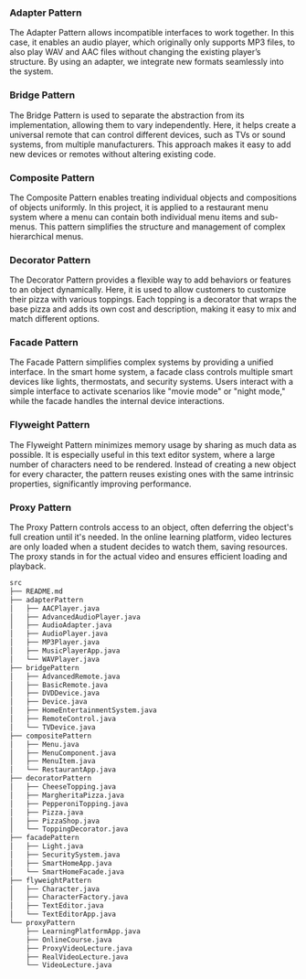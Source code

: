 ### Adapter Pattern
The Adapter Pattern allows incompatible interfaces to work together. In this case, it enables an audio player, which originally only supports MP3 files, to also play WAV and AAC files without changing the existing player’s structure. By using an adapter, we integrate new formats seamlessly into the system.

### Bridge Pattern
The Bridge Pattern is used to separate the abstraction from its implementation, allowing them to vary independently. Here, it helps create a universal remote that can control different devices, such as TVs or sound systems, from multiple manufacturers. This approach makes it easy to add new devices or remotes without altering existing code.

### Composite Pattern
The Composite Pattern enables treating individual objects and compositions of objects uniformly. In this project, it is applied to a restaurant menu system where a menu can contain both individual menu items and sub-menus. This pattern simplifies the structure and management of complex hierarchical menus.

### Decorator Pattern
The Decorator Pattern provides a flexible way to add behaviors or features to an object dynamically. Here, it is used to allow customers to customize their pizza with various toppings. Each topping is a decorator that wraps the base pizza and adds its own cost and description, making it easy to mix and match different options.

### Facade Pattern
The Facade Pattern simplifies complex systems by providing a unified interface. In the smart home system, a facade class controls multiple smart devices like lights, thermostats, and security systems. Users interact with a simple interface to activate scenarios like "movie mode" or "night mode," while the facade handles the internal device interactions.

### Flyweight Pattern
The Flyweight Pattern minimizes memory usage by sharing as much data as possible. It is especially useful in this text editor system, where a large number of characters need to be rendered. Instead of creating a new object for every character, the pattern reuses existing ones with the same intrinsic properties, significantly improving performance.

### Proxy Pattern
The Proxy Pattern controls access to an object, often deferring the object's full creation until it's needed. In the online learning platform, video lectures are only loaded when a student decides to watch them, saving resources. The proxy stands in for the actual video and ensures efficient loading and playback.

```bash
src
├── README.md
├── adapterPattern
│   ├── AACPlayer.java
│   ├── AdvancedAudioPlayer.java
│   ├── AudioAdapter.java
│   ├── AudioPlayer.java
│   ├── MP3Player.java
│   ├── MusicPlayerApp.java
│   └── WAVPlayer.java
├── bridgePattern
│   ├── AdvancedRemote.java
│   ├── BasicRemote.java
│   ├── DVDDevice.java
│   ├── Device.java
│   ├── HomeEntertainmentSystem.java
│   ├── RemoteControl.java
│   └── TVDevice.java
├── compositePattern
│   ├── Menu.java
│   ├── MenuComponent.java
│   ├── MenuItem.java
│   └── RestaurantApp.java
├── decoratorPattern
│   ├── CheeseTopping.java
│   ├── MargheritaPizza.java
│   ├── PepperoniTopping.java
│   ├── Pizza.java
│   ├── PizzaShop.java
│   └── ToppingDecorator.java
├── facadePattern
│   ├── Light.java
│   ├── SecuritySystem.java
│   ├── SmartHomeApp.java
│   └── SmartHomeFacade.java
├── flyweightPattern
│   ├── Character.java
│   ├── CharacterFactory.java
│   ├── TextEditor.java
│   └── TextEditorApp.java
└── proxyPattern
    ├── LearningPlatformApp.java
    ├── OnlineCourse.java
    ├── ProxyVideoLecture.java
    ├── RealVideoLecture.java
    └── VideoLecture.java
```